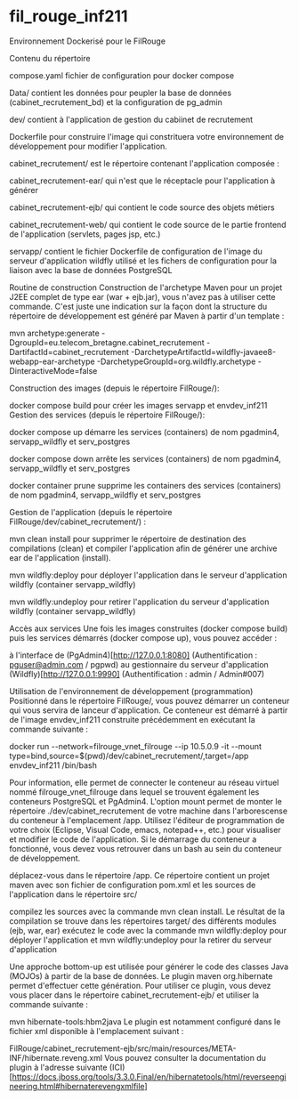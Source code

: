 # fil_rouge_inf211
Environnement Dockerisé pour le FilRouge

Contenu du répertoire


compose.yaml fichier de configuration pour docker compose


Data/ contient les données pour peupler la base de données (cabinet_recrutement_bd) et la configuration de pg_admin


dev/ contient à l'application de gestion du cabiinet de recrutement


Dockerfile pour construire l'image qui constrituera votre environnement de développement pour modifier l'application.

cabinet_recrutement/ est le répertoire contenant l'application composée :


cabinet_recrutement-ear/ qui n'est que le réceptacle pour l'application à générer

cabinet_recrutement-ejb/ qui contient le code source des objets métiers

cabinet_recrutement-web/ qui contient le code source de le partie frontend de l'application (servlets, pages jsp, etc.)





servapp/ contient le fichier Dockerfile de configuration de l'image du serveur d'application wildfly utilisé et les fichers de configuration pour la liaison avec la base de données PostgreSQL



Routine de construction
Construction de l'archetype Maven pour un projet J2EE complet de type ear (war + ejb.jar), vous n'avez pas à utiliser cette commande. C'est juste une indication sur la façon dont la structure du répertoire de développement est généré par Maven à partir d'un template :

mvn archetype:generate -DgroupId=eu.telecom_bretagne.cabinet_recrutement -DartifactId=cabinet_recrutement -DarchetypeArtifactId=wildfly-javaee8-webapp-ear-archetype -DarchetypeGroupId=org.wildfly.archetype -DinteractiveMode=false

Construction des images (depuis le répertoire FilRouge/):


docker compose build pour créer les images servapp et envdev_inf211
Gestion des services (depuis le répertoire FilRouge/):

docker compose up démarre les services (containers) de nom pgadmin4, servapp_wildfly et serv_postgres


docker compose down arrête les services (containers) de nom pgadmin4, servapp_wildfly et serv_postgres


docker container prune supprime les containers des services (containers) de nom pgadmin4, servapp_wildfly et serv_postgres


Gestion de l'application (depuis le répertoire FilRouge/dev/cabinet_recrutement/) :


mvn clean install pour supprimer le répertoire de destination des compilations (clean) et compiler l'application afin de générer une archive ear de l'application  (install).

mvn wildfly:deploy pour déployer l'application dans le serveur d'application wildfly (container servapp_wildfly)

mvn wildfly:undeploy pour retirer l'application du serveur d'application wildfly (container servapp_wildfly)


Accès aux services
Une fois les images construites (docker compose build) puis les services démarrés (docker compose up), vous pouvez accéder :

à l'interface de (PgAdmin4)[http://127.0.0.1:8080] (Authentification : pguser@admin.com / pgpwd)
au gestionnaire du serveur d'application (Wildfly)[http://127.0.0.1:9990] (Authentification : admin / Admin#007)


Utilisation de l'environnement de développement (programmation)
Positionné dans le répertoire FilRouge/, vous pouvez démarrer un conteneur qui vous servira de lanceur d'application. Ce conteneur est démarré à partir de l'image envdev_inf211 construite précédemment en exécutant la commande suivante :

docker run --network=filrouge_vnet_filrouge --ip 10.5.0.9 -it --mount type=bind,source=$(pwd)/dev/cabinet_recrutement/,target=/app envdev_inf211 /bin/bash

Pour information, elle permet de connecter le conteneur au réseau virtuel nommé filrouge_vnet_filrouge dans lequel se trouvent également les conteneurs PostgreSQL et PgAdmin4. L'option mount permet de monter le répertoire ./dev/cabinet_recrutement de votre machine dans l'arborescense du conteneur à l'emplacement /app. Utilisez l'éditeur de programmation de votre choix (Eclipse, Visual Code, emacs, notepad++, etc.) pour visualiser et modifier le code de l'application.
Si le démarrage du conteneur a fonctionné, vous devez vous retrouver dans un bash au sein du conteneur de développement.

déplacez-vous dans le répertoire /app.
Ce répertoire contient un projet maven avec son fichier de configuration pom.xml et les sources de l'application dans le répertoire src/

compilez les sources avec la commande mvn clean install. Le résultat de la compilation se trouve dans les répertoires target/ des différents modules (ejb, war, ear)
exécutez le code avec la commande mvn wildfly:deploy pour déployer l'application et mvn wildfly:undeploy pour la retirer du serveur d'application

Une approche bottom-up est utilisée pour générer le code des classes Java (MOJOs) à partir de la base de données. Le plugin maven org.hibernate permet d'effectuer cette génération. Pour utiliser ce plugin, vous devez vous placer dans le répertoire cabinet_recrutement-ejb/ et utiliser la commande suivante :


mvn hibernate-tools:hbm2java
Le plugin est notamment configuré dans le fichier xml disponible à l'emplacement suivant :

FilRouge/cabinet_recrutement-ejb/src/main/resources/META-INF/hibernate.reveng.xml
Vous pouvez consulter la documentation du plugin à l'adresse suivante (ICI)[https://docs.jboss.org/tools/3.3.0.Final/en/hibernatetools/html/reverseengineering.html#hibernaterevengxmlfile]

